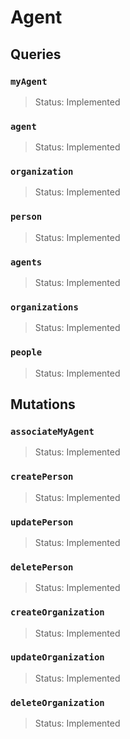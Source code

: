 # Agent

## Queries

### `myAgent`
> Status: Implemented

### `agent`
> Status: Implemented

### `organization`
> Status: Implemented

### `person`
> Status: Implemented

### `agents`
> Status: Implemented

### `organizations`
> Status: Implemented

### `people`
> Status: Implemented

## Mutations

### `associateMyAgent`

> Status: Implemented

### `createPerson`

> Status: Implemented

### `updatePerson`

> Status: Implemented

### `deletePerson`

> Status: Implemented

### `createOrganization`

> Status: Implemented

### `updateOrganization`

> Status: Implemented

### `deleteOrganization`

> Status: Implemented


